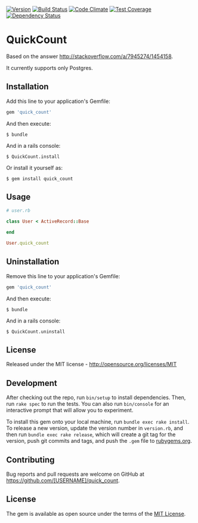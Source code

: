 [![Version      ](https://img.shields.io/gem/v/quick_count.svg?maxAge=2592000)](https://rubygems.org/gems/quick_count)
[![Build Status ](https://travis-ci.org/TwilightCoders/quick_count.svg)](https://travis-ci.org/TwilightCoders/quick_count)
[![Code Climate ](https://api.codeclimate.com/v1/badges/43ba3e038a91b44fba2c/maintainability)](https://codeclimate.com/github/TwilightCoders/quick_count/maintainability)
[![Test Coverage](https://codeclimate.com/github/TwilightCoders/quick_count/badges/coverage.svg)](https://codeclimate.com/github/TwilightCoders/quick_count/coverage)
[![Dependency Status](https://gemnasium.com/badges/github.com/TwilightCoders/quick_count.svg)](https://gemnasium.com/github.com/TwilightCoders/quick_count)

# QuickCount

Based on the answer http://stackoverflow.com/a/7945274/1454158.

It currently supports only Postgres.


## Installation

Add this line to your application's Gemfile:

```ruby
gem 'quick_count'
```

And then execute:

    $ bundle

And in a rails console:

    $ QuickCount.install

Or install it yourself as:

    $ gem install quick_count

## Usage

```ruby
# user.rb

class User < ActiveRecord::Base

end

User.quick_count
```


## Uninstallation

Remove this line to your application's Gemfile:

```ruby
gem 'quick_count'
```

And then execute:

    $ bundle

And in a rails console:

    $ QuickCount.uninstall

## License
Released under the MIT license - http://opensource.org/licenses/MIT

## Development

After checking out the repo, run `bin/setup` to install dependencies. Then, run `rake spec` to run the tests. You can also run `bin/console` for an interactive prompt that will allow you to experiment.

To install this gem onto your local machine, run `bundle exec rake install`. To release a new version, update the version number in `version.rb`, and then run `bundle exec rake release`, which will create a git tag for the version, push git commits and tags, and push the `.gem` file to [rubygems.org](https://rubygems.org).

## Contributing

Bug reports and pull requests are welcome on GitHub at https://github.com/[USERNAME]/quick_count.


## License

The gem is available as open source under the terms of the [MIT License](http://opensource.org/licenses/MIT).
